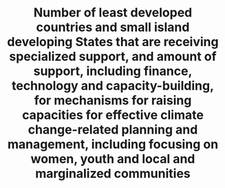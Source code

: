 ---
actual_indicator_available: Does this indicator (LDC or small island developing states
  receiving support) apply to the US?
comments_and_limitations: The United States is not an LDC or a SIDS, although we prioritize
  support for these countries in the provision of climate-related support.
computation_units: Yes/no
data_non_statistical: false
date_metadata_updated: July, 2018 (Kali Kong)
goal_meta_link: http://unstats.un.org/sdgs/files/metadata-compilation/Metadata-Goal-13.pdf
graph_title: Does this indicator (LDC or small island developing states receiving
  support) apply to the US?
graph_type: binary
has_metadata: true
indicator: 13.b.1
indicator_definition: Number of LDCs that are receiving specialized support for raising
  capacities for effective climate change related planning and management, including
  focusing on women, youth, local and marginalized communities
indicator_name: Number of least developed countries and small island developing States
  that are receiving specialized support, and amount of support, including finance,
  technology and capacity-building, for mechanisms for raising capacities for effective
  climate change-related planning and management, including focusing on women, youth
  and local and marginalized communities
indicator_sort_order: 13-0b-01
indicator_variable: ldc_sids_rcd_spprt_climate
layout: indicator
national_geographical_coverage: United States
permalink: /13-b-1/
published: true
rationale_interpretation: As the effects of climate change are becoming more evident
  and acute, the need for effective climate services is greater than ever before.
  Climate services underpin climate action and achieving SDGs. Nevertheless, the GFCS
  High level Task Force had identified 70 countries that do not yet have sufficient
  capacities to develop and use climate services. This is a major focus of the GFCS.
  This indicator contributes and supports the achievement of several targets such
  as 1.5, 2.1, 6.1, 6.4, 6.5, 7.1, 9.1, 11.3, 11.5, 12.8, 13.1, 13.2, 14.2, 15.3.
reporting_status: complete
sdg_goal: 13
source_active_1: true
source_agency_staff_email_1: Elan_P_Strait@nsc.eop.gov
source_agency_staff_name_1: Elan Strait
source_agency_survey_dataset_1: National Security Council/Executive Office of the
  President
source_notes_1: null
source_organisation_1: National Security Council/Executive Office of the President
source_title_1: null
source_url_1: (place holder)
target: Promote mechanisms for raising capacity for effective climate change-related
  planning and management in least developed countries and small island developing
  States, including focusing on women, youth and local and marginalized communities.
target_id: 13.b
title: Number of least developed countries and small island developing States that
  are receiving specialized support, and amount of support, including finance, technology
  and capacity-building, for mechanisms for raising capacities for effective climate
  change-related planning and management, including focusing on women, youth and local
  and marginalized communities
un_custodial_agency: 'OHRLLS, Regional Commissions, AOSIS, SIDS, Samoa Pathway (Partnering
  Agencies: UNISDR, UNFCCC, WMO)'
un_designated_tier: 3 (with data)
variable_description: null
variable_notes: null
---